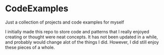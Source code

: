 # CodeExamples
Just a collection of projects and code examples for myself

I initially made this repo to store code and patterns that I really enjoyed creating or thought were neat concepts. It has not been updated in a while, and probably would change alot of the things I did. However, I did still enjoy these pieces of a whole. 
